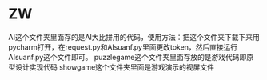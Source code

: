 # ZW
AI这个文件夹里面存的是AI大比拼用的代码，使用方法：把这个文件夹下载下来用pycharm打开，在request.py和AIsuanf.py里面更改token，然后直接运行AIsuanf.py这个文件即可。
puzzlegame这个文件夹里面存放的是游戏代码即原型设计实现代码
showgame这个文件夹里面是游戏演示的视屏文件
